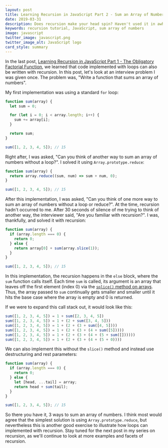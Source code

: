 ```yaml
---
layout: post
title: Learning Recursion in JavaScript Part 2 - Sum an Array of Numbers 3 Ways
date: 2019-03-31
description: Does recursion make your head spin? Haven't used it in awhile and want a refresher? If so, this series is for you.
keywords: recursion tutorial, JavaScript, sum array of numbers
image: javascript
twitter_image: javascript.png
twitter_image_alt: JavaScript logo
card_style: summary
---
```


In the last post, [Learning Recursion in JavaScript Part 1 - The Obligatory Factorial Function](/2019/03/26/learning-recursion-in-javascript-part-1.html), we learned that code implemented with loops can also be written with recursion. In this post, let's look at an interview problem I was given once. The problem was, "Write a function that sums an array of numbers".

My first implementation was using a standard `for` loop:

```js
function sum(array) {
  let sum = 0;

  for (let i = 0; i < array.length; i++) {
    sum += array[i];
  }

  return sum;
}

sum([1, 2, 3, 4, 5]); // 15
```

Right after, I was asked, "Can you think of another way to sum an array of numbers without a loop?". I solved it using `Array.prototype.reduce`:

```js
function sum(array) {
  return array.reduce((sum, num) => sum + num, 0);
}

sum([1, 2, 3, 4, 5]); // 15
```

After this implementation, I was asked, "Can you think of one more way to sum an array of numbers without a loop or reduce?". At the time, recursion hadn't occurred to me. After 30 seconds of silence of me trying to think of another way, the interviewer said, "Are you familiar with recursion?". I was, thankfully, and solved it with recursion:

```js
function sum(array) {
  if (array.length === 0) {
    return 0;
  } else {
    return array[0] + sum(array.slice(1));
  }
}

sum([1, 2, 3, 4, 5]); // 15
```

In this implementation, the recursion happens in the `else` block, where the `sum` function calls itself. Each time `sum` is called, its argument is an array that leaves off the first element (index 0) via the [`splice()` method on arrays](https://developer.mozilla.org/en-US/docs/Web/JavaScript/Reference/Global_Objects/Array/splice). Thus, the array passed to `sum` continually gets smaller and smaller until it hits the base case where the array is empty and 0 is returned.

If we were to expand this call stack out, it would look like this:

```js
sum([1, 2, 3, 4, 5]) = 1 + sum([2, 3, 4, 5])
sum([1, 2, 3, 4, 5]) = 1 + (2 + sum([3, 4, 5]))
sum([1, 2, 3, 4, 5]) = 1 + (2 + (3 + sum([4, 5])))
sum([1, 2, 3, 4, 5]) = 1 + (2 + (3 + (4 + sum([5]))))
sum([1, 2, 3, 4, 5]) = 1 + (2 + (3 + (4 + (5 + sum([])))))
sum([1, 2, 3, 4, 5]) = 1 + (2 + (3 + (4 + (5 + 0))))
```

We can also implement this without the `slice()` method and instead use destructuring and rest parameters:

```js
function sum(array) {
  if (array.length === 0) {
    return 0;
  } else {
    let [head, ...tail] = array;
    return head + sum(tail);
  }
}

sum([1, 2, 3, 4, 5]); // 15
```

So there you have it, 3 ways to sum an array of numbers. I think most would agree that the simplest solution is using `Array.prototype.reduce`, but nevertheless this is another good exercise to illustrate how loops can implemented with recursion. Stay tuned for the next post in my series on recursion, as we'll continue to look at more examples and facets of recursion.
